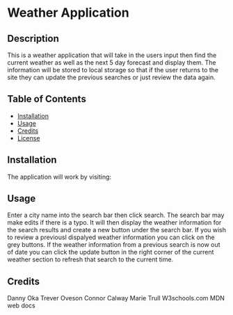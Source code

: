 # Weather Application

## Description

This is a weather application that will take in the users input then find the current weather as well as the next 5 day forecast and display them. The information will be stored to local storage so that if the user returns to the site they can update the previous searches or just review the data again.

## Table of Contents

- [Installation](#installation)
- [Usage](#usage)
- [Credits](#credits)
- [License](#license)

## Installation

The application will work by visiting: <URL>

## Usage

Enter a city name into the search bar then click search. The search bar may make edits if there is a typo. It will then display the weather information for the search results and create a new button under the search bar. If you wish to review a previousl dispalyed weather information you can click on the grey buttons. If the weather information from a previous search is now out of date you can click the update button in the right corner of the current weather section to refresh that search to the current time. 

## Credits

Danny Oka
Trever Oveson
Connor Calway
Marie Trull
W3schools.com
MDN web docs
